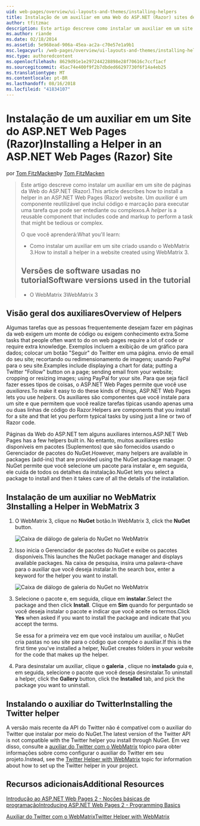 ```yaml
---
uid: web-pages/overview/ui-layouts-and-themes/installing-helpers
title: Instalação de um auxiliar em uma Web do ASP.NET (Razor) sites de páginas | Microsoft Docs
author: tfitzmac
description: Este artigo descreve como instalar um auxiliar em um site de páginas da Web do ASP.NET (Razor). Um auxiliar é um componente reutilizável que inclui código e marcação para por...
ms.author: riande
ms.date: 02/18/2014
ms.assetid: 5e968ead-906a-45ea-ac2a-c70e57e1a9b1
msc.legacyurl: /web-pages/overview/ui-layouts-and-themes/installing-helpers
msc.type: authoredcontent
ms.openlocfilehash: 8629d91e1e297244228898e28f70616c7ccf1acf
ms.sourcegitcommit: 45ac74e400f9f2b7dbded66297730f6f14a4eb25
ms.translationtype: MT
ms.contentlocale: pt-BR
ms.lasthandoff: 08/16/2018
ms.locfileid: "41834107"
---
```

<a name="installing-a-helper-in-an-aspnet-web-pages-razor-site"></a><span data-ttu-id="92f66-104">Instalação de um auxiliar em um Site do ASP.NET Web Pages (Razor)</span><span class="sxs-lookup"><span data-stu-id="92f66-104">Installing a Helper in an ASP.NET Web Pages (Razor) Site</span></span>
====================
<span data-ttu-id="92f66-105">por [Tom FitzMacken](https://github.com/tfitzmac)</span><span class="sxs-lookup"><span data-stu-id="92f66-105">by [Tom FitzMacken](https://github.com/tfitzmac)</span></span>

> <span data-ttu-id="92f66-106">Este artigo descreve como instalar um auxiliar em um site de páginas da Web do ASP.NET (Razor).</span><span class="sxs-lookup"><span data-stu-id="92f66-106">This article describes how to install a helper in an ASP.NET Web Pages (Razor) website.</span></span> <span data-ttu-id="92f66-107">Um *auxiliar* é um componente reutilizável que inclui código e marcação para executar uma tarefa que pode ser entediante ou complexos.</span><span class="sxs-lookup"><span data-stu-id="92f66-107">A *helper* is a reusable component that includes code and markup to perform a task that might be tedious or complex.</span></span>
> 
> <span data-ttu-id="92f66-108">O que você aprenderá:</span><span class="sxs-lookup"><span data-stu-id="92f66-108">What you'll learn:</span></span>
> 
> - <span data-ttu-id="92f66-109">Como instalar um auxiliar em um site criado usando o WebMatrix 3.</span><span class="sxs-lookup"><span data-stu-id="92f66-109">How to install a helper in a website created using WebMatrix 3.</span></span>
>   
> 
> ## <a name="software-versions-used-in-the-tutorial"></a><span data-ttu-id="92f66-110">Versões de software usadas no tutorial</span><span class="sxs-lookup"><span data-stu-id="92f66-110">Software versions used in the tutorial</span></span>
> 
> 
> - <span data-ttu-id="92f66-111">O WebMatrix 3</span><span class="sxs-lookup"><span data-stu-id="92f66-111">WebMatrix 3</span></span>


## <a name="overview-of-helpers"></a><span data-ttu-id="92f66-112">Visão geral dos auxiliares</span><span class="sxs-lookup"><span data-stu-id="92f66-112">Overview of Helpers</span></span>

<span data-ttu-id="92f66-113">Algumas tarefas que as pessoas frequentemente desejam fazer em páginas da web exigem um monte de código ou exigem conhecimento extra.</span><span class="sxs-lookup"><span data-stu-id="92f66-113">Some tasks that people often want to do on web pages require a lot of code or require extra knowledge.</span></span> <span data-ttu-id="92f66-114">Exemplos incluem a exibição de um gráfico para dados; colocar um botão "Seguir" do Twitter em uma página. envio de email do seu site; recortando ou redimensionamento de imagens; usando PayPal para o seu site.</span><span class="sxs-lookup"><span data-stu-id="92f66-114">Examples include displaying a chart for data; putting a Twitter "Follow" button on a page; sending email from your website; cropping or resizing images; using PayPal for your site.</span></span> <span data-ttu-id="92f66-115">Para que seja fácil fazer esses tipos de coisas, o ASP.NET Web Pages permite que você use *auxiliares*.</span><span class="sxs-lookup"><span data-stu-id="92f66-115">To make it easy to do these kinds of things, ASP.NET Web Pages lets you use *helpers*.</span></span> <span data-ttu-id="92f66-116">Os auxiliares são componentes que você instale para um site e que permitem que você realize tarefas típicas usando apenas uma ou duas linhas de código do Razor.</span><span class="sxs-lookup"><span data-stu-id="92f66-116">Helpers are components that you install for a site and that let you perform typical tasks by using just a line or two of Razor code.</span></span>

<span data-ttu-id="92f66-117">Páginas da Web do ASP.NET tem alguns auxiliares internos.</span><span class="sxs-lookup"><span data-stu-id="92f66-117">ASP.NET Web Pages has a few helpers built in.</span></span> <span data-ttu-id="92f66-118">No entanto, muitos auxiliares estão disponíveis em pacotes (Suplementos) que são fornecidos usando o Gerenciador de pacotes do NuGet.</span><span class="sxs-lookup"><span data-stu-id="92f66-118">However, many helpers are available in packages (add-ins) that are provided using the NuGet package manager.</span></span> <span data-ttu-id="92f66-119">O NuGet permite que você selecione um pacote para instalar e, em seguida, ele cuida de todos os detalhes da instalação.</span><span class="sxs-lookup"><span data-stu-id="92f66-119">NuGet lets you select a package to install and then it takes care of all the details of the installation.</span></span>

## <a name="installing-a-helper-in-webmatrix-3"></a><span data-ttu-id="92f66-120">Instalação de um auxiliar no WebMatrix 3</span><span class="sxs-lookup"><span data-stu-id="92f66-120">Installing a Helper in WebMatrix 3</span></span>

1. <span data-ttu-id="92f66-121">O WebMatrix 3, clique no **NuGet** botão.</span><span class="sxs-lookup"><span data-stu-id="92f66-121">In WebMatrix 3, click the **NuGet** button.</span></span>

    ![Caixa de diálogo de galeria do NuGet no WebMatrix](installing-helpers/_static/image1.png)
2. <span data-ttu-id="92f66-123">Isso inicia o Gerenciador de pacotes do NuGet e exibe os pacotes disponíveis.</span><span class="sxs-lookup"><span data-stu-id="92f66-123">This launches the NuGet package manager and displays available packages.</span></span> <span data-ttu-id="92f66-124">Na caixa de pesquisa, insira uma palavra-chave para o auxiliar que você deseja instalar.</span><span class="sxs-lookup"><span data-stu-id="92f66-124">In the search box, enter a keyword for the helper you want to install.</span></span>

    ![Caixa de diálogo de galeria do NuGet no WebMatrix](installing-helpers/_static/image2.png)
3. <span data-ttu-id="92f66-126">Selecione o pacote e, em seguida, clique em **instalar**.</span><span class="sxs-lookup"><span data-stu-id="92f66-126">Select the package and then click **Install**.</span></span> <span data-ttu-id="92f66-127">Clique em **Sim** quando for perguntado se você deseja instalar o pacote e indicar que você aceite os termos.</span><span class="sxs-lookup"><span data-stu-id="92f66-127">Click **Yes** when asked if you want to install the package and indicate that you accept the terms.</span></span>

     <span data-ttu-id="92f66-128">Se essa for a primeira vez em que você instalou um auxiliar, o NuGet cria pastas no seu site para o código que compõe o auxiliar.</span><span class="sxs-lookup"><span data-stu-id="92f66-128">If this is the first time you've installed a helper, NuGet creates folders in your website for the code that makes up the helper.</span></span>
4. <span data-ttu-id="92f66-129">Para desinstalar um auxiliar, clique o **galeria** , clique no **instalado** guia e, em seguida, selecione o pacote que você deseja desinstalar.</span><span class="sxs-lookup"><span data-stu-id="92f66-129">To uninstall a helper, click the **Gallery** button, click the **Installed** tab, and pick the package you want to uninstall.</span></span>

## <a name="installing-the-twitter-helper"></a><span data-ttu-id="92f66-130">Instalando o auxiliar do Twitter</span><span class="sxs-lookup"><span data-stu-id="92f66-130">Installing the Twitter helper</span></span>

<span data-ttu-id="92f66-131">A versão mais recente da API do Twitter não é compatível com o auxiliar do Twitter que instalar por meio do NuGet.</span><span class="sxs-lookup"><span data-stu-id="92f66-131">The latest version of the Twitter API is not compatible with the Twitter helper you install through NuGet.</span></span> <span data-ttu-id="92f66-132">Em vez disso, consulte a [auxiliar do Twitter com o WebMatrix](twitter-helper.md) tópico para obter informações sobre como configurar o auxiliar do Twitter em seu projeto.</span><span class="sxs-lookup"><span data-stu-id="92f66-132">Instead, see the [Twitter Helper with WebMatrix](twitter-helper.md) topic for information about how to set up the Twitter helper in your project.</span></span>

<a id="Additional_Resources"></a>
## <a name="additional-resources"></a><span data-ttu-id="92f66-133">Recursos adicionais</span><span class="sxs-lookup"><span data-stu-id="92f66-133">Additional Resources</span></span>


[<span data-ttu-id="92f66-134">Introdução ao ASP.NET Web Pages 2 - Noções básicas de programação</span><span class="sxs-lookup"><span data-stu-id="92f66-134">Introducing ASP.NET Web Pages 2 - Programming Basics</span></span>](../getting-started/introducing-razor-syntax-c.md)

[<span data-ttu-id="92f66-135">Auxiliar do Twitter com o WebMatrix</span><span class="sxs-lookup"><span data-stu-id="92f66-135">Twitter Helper with WebMatrix</span></span>](twitter-helper.md)
